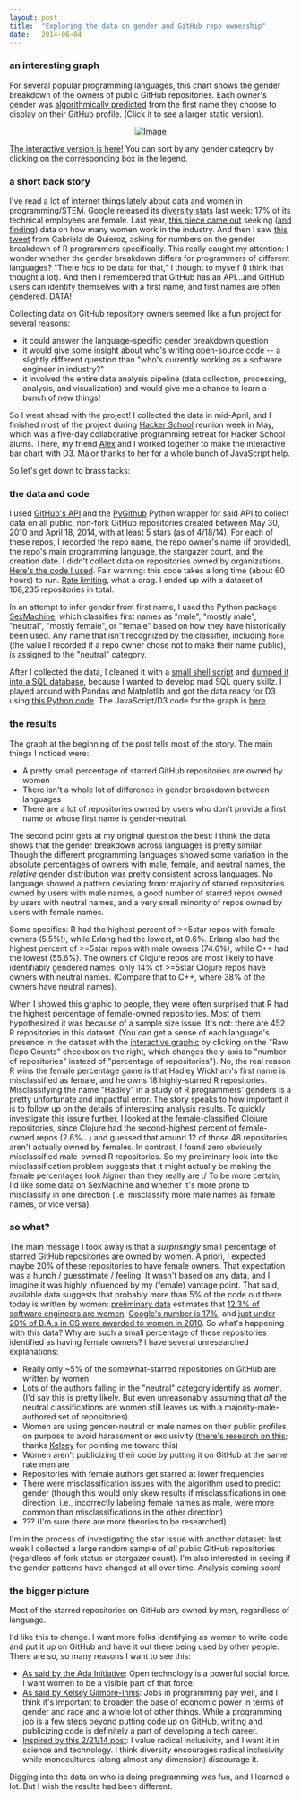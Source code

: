 ```yaml
---
layout: post
title:  "Exploring the data on gender and GitHub repo ownership"
date:   2014-06-04
---
```



### an interesting graph
For several popular programming languages, this chart shows the gender breakdown of the owners of public GitHub repositories. Each owner's gender was [algorithmically predicted](https://pypi.python.org/pypi/SexMachine/) from the first name they choose to display on their GitHub profile. (Click it to see a larger static version).

<p align="center">
  <a href='bargraph.png'><img src="{{site.url}}/static/images/bargraph.png" alt="Image"/></a>
</p>

[The interactive version is here!](http://alyssafrazee.com/plgender.html) You can sort by any gender category by clicking on the corresponding box in the legend.

### a short back story
I've read a lot of internet things lately about data and women in programming/STEM. Google released its [diversity stats](http://www.google.com/diversity/at-google.html#tab=tech) last week: 17% of its technical employees are female. Last year, [this piece came out](https://medium.com/grace-hopper-2013/where-are-the-numbers-cb997a57252) seeking ([and finding](https://github.com/triketora/women-in-software-eng)) data on how many women work in the industry. And then I saw [this tweet](https://twitter.com/gdequeiroz/statuses/449677189277945856) from Gabriela de Quieroz, asking for numbers on the gender breakdown of R programmers specifically. This really caught my attention: I wonder whether the gender breakdown differs for programmers of different languages? "There _has_ to be data for that," I thought to myself (I think that thought a lot). And then I remembered that GitHub has an API...and GitHub users can identify themselves with a first name, and first names are often gendered. DATA! 

Collecting data on GitHub repository owners seemed like a fun project for several reasons:

* it could answer the language-specific gender breakdown question
* it would give some insight about who's writing open-source code -- a slightly different question than "who's currently working as a software engineer in industry?"
* it involved the entire data analysis pipeline (data collection, processing, analysis, and visualization) and would give me a chance to learn a bunch of new things!

So I went ahead with the project! I collected the data in mid-April, and I finished most of the project during [Hacker School](https://www.hackerschool.com/) reunion week in May, which was a five-day collaborative programming retreat for Hacker School alums. There, my friend [Alex](https://twitter.com/alexandrinaNYC) and I worked together to make the interactive bar chart with D3. Major thanks to her for a whole bunch of JavaScript help.

So let's get down to brass tacks: 

### the data and code
I used [GitHub's API](https://developer.github.com/v3/) and the [PyGithub](http://jacquev6.github.io/PyGithub/v1/index.html) Python wrapper for said API to collect data on all public, non-fork GitHub repositories created between May 30, 2010 and April 18, 2014, with at least 5 stars (as of 4/18/14). For each of these repos, I recorded the repo name, the repo owner's name (if provided), the repo's main programming language, the stargazer count, and the creation date. I didn't collect data on repositories owned by organizations. [Here's the code I used](https://github.com/alyssafrazee/github_analysis/blob/master/get_github_info_byday.py). Fair warning: this code takes a long time (about 60 hours) to run. [Rate limiting](https://developer.github.com/v3/#rate-limiting), what a drag. I ended up with a dataset of 168,235 repositories in total.

In an attempt to infer gender from first name, I used the Python package [SexMachine](https://pypi.python.org/pypi/SexMachine/), which classifies first names as "male", "mostly male", "neutral", "mostly female", or "female" based on how they have historically been used. Any name that isn't recognized by the classifier, including `None` (the value I recorded if a repo owner chose not to make their name public), is assigned to the "neutral" category. 

After I collected the data, I cleaned it with a [small shell script](https://github.com/alyssafrazee/github_analysis/blob/master/merge_files.sh) and [dumped it into a SQL database](https://github.com/alyssafrazee/github_analysis/blob/master/make_database.R), because I wanted to develop mad SQL query skillz. I played around with Pandas and Matplotlib and got the data ready for D3 using [this Python code](https://github.com/alyssafrazee/github_analysis/blob/master/analyze_data.py). The JavaScript/D3 code for the graph is [here](https://github.com/alyssafrazee/github_analysis/blob/master/bargraph.js).

### the results
The graph at the beginning of the post tells most of the story. The main things I noticed were:

* A pretty small percentage of starred GitHub repositories are owned by women
* There isn't a whole lot of difference in gender breakdown between languages
* There are a lot of repositories owned by users who don't provide a first name or whose first name is gender-neutral.
 
The second point gets at my original question the best: I think the data shows that the gender breakdown across languages is pretty similar. Though the different programming languages showed some variation in the absolute percentages of owners with male, female, and neutral names, the _relative_ gender distribution was pretty consistent across languages. No language showed a pattern deviating from: majority of starred repositories owned by users with male names, a good number of starred repos owned by users with neutral names, and a very small minority of repos owned by users with female names. 

Some specifics: R had the highest percent of >=5star repos with female owners (5.5%!), while Erlang had the lowest, at 0.6%. Erlang also had the highest percent of >=5star repos with male owners (74.6%), while C++ had the lowest (55.6%). The owners of Clojure repos are most likely to have identifiably gendered names: only 14% of >=5star Clojure repos have owners with neutral names. (Compare that to C++, where 38% of the owners have neutral names). 

When I showed this graphic to people, they were often surprised that R had the highest percentage of female-owned repositories. Most of them hypothesized it was because of a sample size issue. It's not: there are 452 R repositories in this dataset. (You can get a sense of each language's presence in the dataset with the  [interactive graphic](http://alyssafrazee.com/plgender.html) by clicking on the "Raw Repo Counts" checkbox on the right, which changes the y-axis to "number of repositories" instead of "percentage of repositories"). No, the real reason R wins the female percentage game is that Hadley Wickham's first name is misclassified as female, and he owns 18 highly-starred R repositories. Misclassifying the name "Hadley" in a study of R programmers' genders is a pretty unfortunate and impactful error. The story speaks to how important it is to follow up on the details of interesting analysis results. To quickly investigate this issure further, I looked at the female-classified Clojure repositories, since Clojure had the second-highest percent of female-owned repos (2.6%...) and guessed that around 12 of those 48 repositories aren't actually owned by females. In contrast, I found zero obviously misclassified male-owned R repositories. So my preliminary look into the misclassification problem suggests that it might actually be making the female percentages look _higher_ than they really are :/ To be more certain, I'd like some data on SexMachine and whether it's more prone to misclassify in one direction (i.e. misclassify more male names as female names, or vice versa). 

### so what?
The main message I took away is that a _surprisingly_ small percentage of starred GitHub repositories are owned by women. A priori, I expected maybe 20% of these repositories to have female owners. That expectation was a hunch / guesstimate / feeling. It wasn't based on any data, and I imagine it was highly influenced by my (female) vantage point. That said, available data suggests that probably more than 5% of the code out there today is written by women: [preliminary data](https://github.com/triketora/women-in-software-eng) estimates that [12.3% of software engineers are women](http://qz.com/143967/the-tech-industrys-woman-problem-statistics-show-its-worse-than-you-think/), [Google's number is 17%](http://www.google.com/diversity/at-google.html#tab=tech), and [just under 20% of B.A.s in CS were awarded to women in 2010](http://economix.blogs.nytimes.com/2013/11/15/women-gain-in-some-stem-fields-but-not-computer-science/). So what's happening with this data? Why are such a small percentage of these repositories identified as having female owners? I have several unresearched explanations:  

* Really only ~5% of the somewhat-starred repositories on GitHub are written by women
* Lots of the authors falling in the "neutral" category identify as women. (I'd say this is pretty likely. But even unreasonably assuming that _all_ the neutral classifications are women still leaves us with a majority-male-authored set of repositories).
* Women are using gender-neutral or male names on their public profiles on purpose to avoid harassment or exclusivity ([there's research on this](http://bura.brunel.ac.uk/bitstream/2438/7110/2/main-6pages.pdf); thanks [Kelsey](https://twitter.com/kelseyinnis) for pointing me toward this)
* Women aren't publicizing their code by putting it on GitHub at the same rate men are
* Repositories with female authors get starred at lower frequencies
* There were misclassification issues with the algorithm used to predict gender (though this would only skew results if misclassifications in one direction, i.e., incorrectly labeling female names as male, were more common than misclassifications in the other direction)
* ??? (I'm sure there are more theories to be researched)

I'm in the process of investigating the star issue with another dataset: last week I collected a large random sample of _all_ public GitHub repositories (regardless of fork status or stargazer count). I'm also interested in seeing if the gender patterns have changed at all over time. Analysis coming soon!

### the bigger picture
Most of the starred repositories on GitHub are owned by men, regardless of language.

I'd like this to change. I want more folks identifying as women to write code and put it up on GitHub and have it out there being used by other people. There are so, so many reasons I want to see this:

* [As said by the Ada Initiative](http://adainitiative.org/faq/#why-focus-on-women-in-open-technology-and-culture): Open technology is a powerful social force. I want women to be a visible part of that force. 
* [As said by Kelsey Gilmore-Innis](https://twitter.com/kelseyinnis/status/459703243237371907): Jobs in programming pay well, and I think it's important to broaden the base of economic power in terms of gender and race and a whole lot of other things. While a programming job is a few steps beyond putting code up on GitHub, writing and publicizing code is definitely a part of developing a tech career.
* [Inspired by this 2/21/14 post](http://plastic-idolatry.com/erik/log.html): I value radical inclusivity, and I want it in science and technology. I think diversity encourages radical inclusivity while monocultures (along almost any dimension) discourage it. 

Digging into the data on who is doing programming was fun, and I learned a lot. But I wish the results had been different.